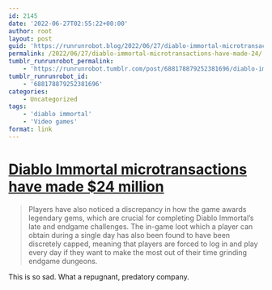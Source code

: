 ```yaml
---
id: 2145
date: '2022-06-27T02:55:22+00:00'
author: root
layout: post
guid: 'https://runrunrobot.blog/2022/06/27/diablo-immortal-microtransactions-have-made-24/'
permalink: /2022/06/27/diablo-immortal-microtransactions-have-made-24/
tumblr_runrunrobot_permalink:
    - 'https://runrunrobot.tumblr.com/post/688178879252381696/diablo-immortal-microtransactions-have-made-24'
tumblr_runrunrobot_id:
    - '688178879252381696'
categories:
    - Uncategorized
tags:
    - 'diablo immortal'
    - 'Video games'
format: link
---
```


# [Diablo Immortal microtransactions have made $24 million](https://www.pcgamesn.com/diablo-immortal/microtransactions-revenue)

> Players have also noticed a discrepancy in how the game awards legendary gems, which are crucial for completing Diablo Immortal’s late and endgame challenges. The in-game loot which a player can obtain during a single day has also been found to have been discretely capped, meaning that players are forced to log in and play every day if they want to make the most out of their time grinding endgame dungeons.

This is so sad. What a repugnant, predatory company.